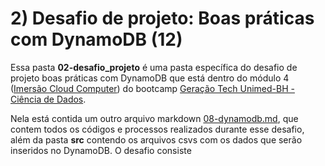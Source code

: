 # 2) Desafio de projeto: Boas práticas com DynamoDB (12)

Essa pasta **02-desafio_projeto** é uma pasta específica do desafio de projeto boas práticas com DynamoDB que está dentro do módulo 4 ([Imersão Cloud Computer](/dio/dados_unimed_1/04-modulo_cloud)) do bootcamp [Geração Tech Unimed-BH - Ciência de Dados](/dio/dados_unimed_1).

Nela está contida um outro arquivo markdown [08-dynamodb.md](/dio/dados_unimed_1/04-modulo_cloud/02-desafio_projeto/08-dynamodb.md), que contem todos os códigos e processos realizados durante esse desafio, além da pasta **src** contendo os arquivos csvs com os dados que serão inseridos no DynamoDB. O desafio consiste

